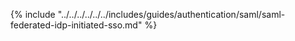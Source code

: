 {% include "../../../../../../includes/guides/authentication/saml/saml-federated-idp-initiated-sso.md" %}